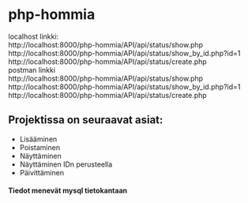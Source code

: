 # php-hommia

localhost linkki:  
http://localhost:8000/php-hommia/API/api/status/show.php  
http://localhost:8000/php-hommia/API/api/status/show_by_id.php?id=1  
http://localhost:8000/php-hommia/API/api/status/create.php  
postman linkki  
http://localhost:8000/php-hommia/API/api/status/show.php  
http://localhost:8000/php-hommia/API/api/status/show_by_id.php?id=1  
http://localhost:8000/php-hommia/API/api/status/create.php  

## Projektissa on seuraavat asiat:

- Lisääminen 
- Poistaminen
- Näyttäminen
- Näyttäminen IDn perusteella
- Päivittäminen

#### Tiedot menevät mysql tietokantaan
